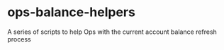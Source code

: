 # ops-balance-helpers

A series of scripts to help Ops with the current account balance refresh process